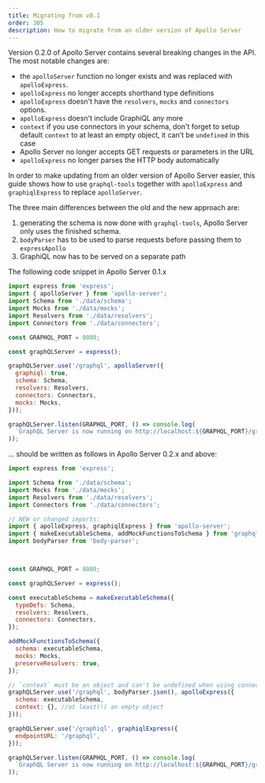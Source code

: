 ```yaml
---
title: Migrating from v0.1
order: 305
description: How to migrate from an older version of Apollo Server
---
```


Version 0.2.0 of Apollo Server contains several breaking changes in the API.
The most notable changes are:

- the `apolloServer` function no longer exists and was replaced with `apolloExpress`.
- `apolloExpress` no longer accepts shorthand type definitions
- `apolloExpress` doesn't have the `resolvers`, `mocks` and `connectors` options.
- `apolloExpress` doesn't include GraphiQL any more
- `context` if you use connectors in your schema, don't forget to setup default `context` to at least an empty object, it can't be `undefined` in this case
- Apollo Server no longer accepts GET requests or parameters in the URL
- `apolloExpress` no longer parses the HTTP body automatically


In order to make updating from an older version of Apollo Server easier, this guide
shows how to use `graphql-tools` together with `apolloExpress` and `graphiqlExpress` to
replace `apolloServer`.

The three main differences between the old and the new approach are:
1. generating the schema is now done with `graphql-tools`, Apollo Server only uses the finished schema.
2. `bodyParser` has to be used to parse requests before passing them to `expressApollo`
3. GraphiQL now has to be served on a separate path

The following code snippet in Apollo Server 0.1.x

```js
import express from 'express';
import { apolloServer } from 'apollo-server';
import Schema from './data/schema';
import Mocks from './data/mocks';
import Resolvers from './data/resolvers';
import Connectors from './data/connectors';

const GRAPHQL_PORT = 8080;

const graphQLServer = express();

graphQLServer.use('/graphql', apolloServer({
  graphiql: true,
  schema: Schema,
  resolvers: Resolvers,
  connectors: Connectors,
  mocks: Mocks,
}));

graphQLServer.listen(GRAPHQL_PORT, () => console.log(
  `GraphQL Server is now running on http://localhost:${GRAPHQL_PORT}/graphql`
));
```

... should be written as follows in Apollo Server 0.2.x and above:


```js
import express from 'express';

import Schema from './data/schema';
import Mocks from './data/mocks';
import Resolvers from './data/resolvers';
import Connectors from './data/connectors';

// NEW or changed imports:
import { apolloExpress, graphiqlExpress } from 'apollo-server';
import { makeExecutableSchema, addMockFunctionsToSchema } from 'graphql-tools';
import bodyParser from 'body-parser';



const GRAPHQL_PORT = 8080;

const graphQLServer = express();

const executableSchema = makeExecutableSchema({
  typeDefs: Schema,
  resolvers: Resolvers,
  connectors: Connectors,
});

addMockFunctionsToSchema({
  schema: executableSchema,
  mocks: Mocks,
  preserveResolvers: true,
});

// `context` must be an object and can't be undefined when using connectors
graphQLServer.use('/graphql', bodyParser.json(), apolloExpress({
  schema: executableSchema,
  context: {}, //at least(!) an empty object
}));

graphQLServer.use('/graphiql', graphiqlExpress({
  endpointURL: '/graphql',
}));

graphQLServer.listen(GRAPHQL_PORT, () => console.log(
  `GraphQL Server is now running on http://localhost:${GRAPHQL_PORT}/graphql`
));
```
